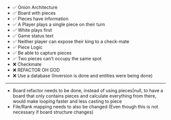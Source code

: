 ﻿- ✅ Onion Architecture
- ✅ Board with pieces
- ✅ Pieces have information
- ✅ A Player plays a single piece on their turn
- ✅ White plays first
- ✅ Game status text
- ✅ Neither player can expose their king to a check-mate
- ✅ Piece Logic
- ✅ Be able to capture pieces
- ✅ Two pieces can't occupy the same spot
- ❌ Checkmate
- ❌ REFACTOR OH GOD
- ❌ Use a database (Inversion is done and entities were being done)

__________________
- Board refactor needs to be done, instead of using pieces|null, to have a board that only contains pieces and calculate everything from there, would make looping faster and less casting to piece
- File/Rank mapping needs to also be changed (Even though this is not necessary if board structure changes)
